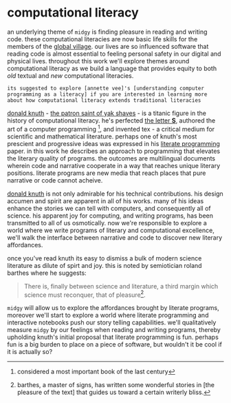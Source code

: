 # computational literacy

an underlying theme of `midgy` is finding pleasure in reading and writing code. these computational literacies are now basic life skills for the members of the [global village]. our lives are so influenced software that reading code is almost essential to feeling personal safety in our digital and physical lives. throughout this work we'll explore themes around computational literacy as we build a language that provides equity to both _old_ textual and _new_ computational literacies.

```{note}
its suggested to explore [annette vee]'s [understanding computer programming as a literacy] if you are interested in learning more about how computational literacy extends traditional literacies
```

[donald knuth] - [the patron saint of yak shaves] - is a titanic figure in the history of computational literacy. he's perfected [the letter __S__], authored the art of a computer programming [^century], and invented tex - a critical medium for scientific and mathematical literature. perhaps one of knuth's most prescient and progressive ideas was expressed in his [literate programming] paper. in this work he describes an approach to programming that elevates the literary quality of programs. the outcomes are multilingual documents wherein code and narrative cooperate in a way that reaches unique literary positions. literate programs are new media that reach places that pure narrative or code cannot acheive.

[donald knuth] is not only admirable for his technical contributions. his design accumen and spirit are apparent in all of his works. many of his ideas enhance the stories we can tell with computers, and consequently all of science. his apparent joy for computing, and writing programs, has been transmitted to all of us osmotically. now we're responsible to explore a world where we write programs of literary and computational excellence, we'll walk the interface between narrative and code to discover new literary affordances.

once you've read knuth its easy to dismiss a bulk of modern science literature as dilute of spirt and joy. this is noted by semiotician roland barthes where he suggests:

> There is, finally  between science and literature, a third margin which science must reconquer, that of pleasure[^pleasure]. 

`midgy` will allow us to explore the affordances brought by literate programs, moreover we'll start to explore a world where literate programming and interactive notebooks push our story telling capabilities.  we'll qualitatively measure `midgy` by our feelings when reading and writing programs, thereby upholding knuth's initial proposal that literate programming is fun. perhaps fun is a big burden to place on a piece of software, but wouldn't it be cool if it is actually so?

[the letter __S__]: https://apps.dtic.mil/dtic/tr/fulltext/u2/a090470.pdf
[literate programming]: http://www.literateprogramming.com/knuthweb.pdf
[science vs literature]: #
[donald knuth]: #
[annette vee]: #
[global village]: https://en.wikipedia.org/wiki/Global_village
[Understanding Computer Programming as a Literacy]: http://d-scholarship.pitt.edu/21695/1/24-33-1-PB.pdf
[the patron saint of yak shaves]: https://yakshav.es/the-patron-saint-of-yakshaves/
[^century]: considered a most important book of the last century
[^pleasure]: barthes, a master of signs, has written some wonderful stories in [the pleasure of the text] that guides us toward a certain writerly bliss.